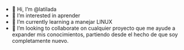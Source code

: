 - 👋 Hi, I’m @latilada
- 👀 I’m interested in aprender
- 🌱 I’m currently learning a  manejar LINUX
- 💞️ I’m looking to collaborate on cualquier proyecto que me ayude a expander mis conocimientos, partiendo desde el hecho de que soy completamente nuevo.
